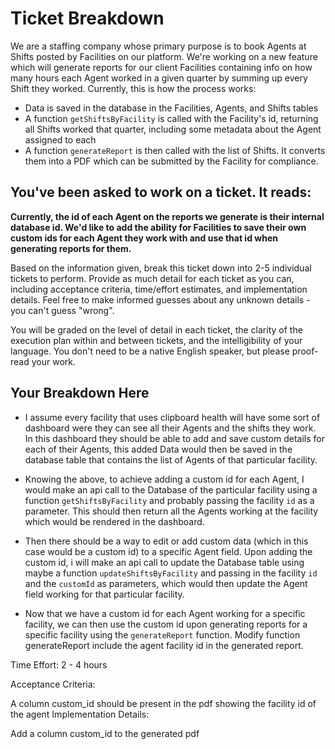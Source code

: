 # Ticket Breakdown
We are a staffing company whose primary purpose is to book Agents at Shifts posted by Facilities on our platform. We're working on a new feature which will generate reports for our client Facilities containing info on how many hours each Agent worked in a given quarter by summing up every Shift they worked. Currently, this is how the process works:

- Data is saved in the database in the Facilities, Agents, and Shifts tables
- A function `getShiftsByFacility` is called with the Facility's id, returning all Shifts worked that quarter, including some metadata about the Agent assigned to each
- A function `generateReport` is then called with the list of Shifts. It converts them into a PDF which can be submitted by the Facility for compliance.

## You've been asked to work on a ticket. It reads:

**Currently, the id of each Agent on the reports we generate is their internal database id. We'd like to add the ability for Facilities to save their own custom ids for each Agent they work with and use that id when generating reports for them.**


Based on the information given, break this ticket down into 2-5 individual tickets to perform. Provide as much detail for each ticket as you can, including acceptance criteria, time/effort estimates, and implementation details. Feel free to make informed guesses about any unknown details - you can't guess "wrong".


You will be graded on the level of detail in each ticket, the clarity of the execution plan within and between tickets, and the intelligibility of your language. You don't need to be a native English speaker, but please proof-read your work.

## Your Breakdown Here
- I assume every facility that uses clipboard health will have some sort of dashboard were they can see all their Agents and the shifts they work. In this dashboard they should be able to add and save custom details for each of their Agents, this added Data would then be saved in the database table that contains the list of Agents of that particular facility.

- Knowing the above, to achieve adding a custom id for each Agent, I would make an api call to the Database of the particular facility using a function `getShiftsByFacility` and probably passing the facility `id` as a parameter. This should then return all the Agents working at the facility which would be rendered in the dashboard.

- Then there should be a way to edit or add custom data (which in this case would be a custom id) to a specific Agent field. Upon adding the custom id, i will make an api call to update the Database table using maybe a function `updateShiftsByFacility` and passing in the facility `id` and the `customId` as parameters, which would then update the Agent field working for that particular facility.

- Now that we have a custom id for each Agent working for a specific facility, we can then use the custom id upon generating reports for a specific facility using the `generateReport` function.
Modify function generateReport include the agent facility id in the generated report.

Time Effort: 2 - 4 hours

Acceptance Criteria:

A column custom_id should be present in the pdf showing the facility id of the agent
Implementation Details:

Add a column custom_id to the generated pdf
